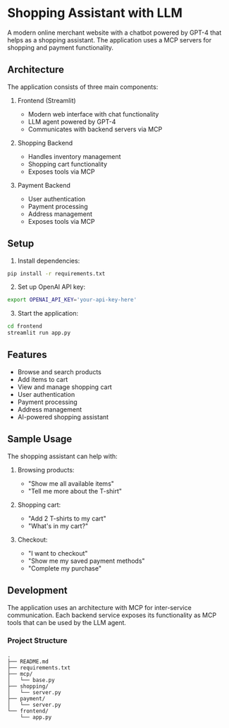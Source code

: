 # Shopping Assistant with LLM

A modern online merchant website with a chatbot powered by GPT-4 that helps as a shopping assistant. The application uses a MCP servers for shopping and payment functionality.

## Architecture

The application consists of three main components:

1. Frontend (Streamlit)
   - Modern web interface with chat functionality
   - LLM agent powered by GPT-4
   - Communicates with backend servers via MCP

2. Shopping Backend
   - Handles inventory management
   - Shopping cart functionality
   - Exposes tools via MCP

3. Payment Backend
   - User authentication
   - Payment processing
   - Address management
   - Exposes tools via MCP

## Setup

1. Install dependencies:
```bash
pip install -r requirements.txt
```

2. Set up OpenAI API key:
```bash
export OPENAI_API_KEY='your-api-key-here'
```

3. Start the application:
```bash
cd frontend
streamlit run app.py
```

## Features

- Browse and search products
- Add items to cart
- View and manage shopping cart
- User authentication
- Payment processing
- Address management
- AI-powered shopping assistant

## Sample Usage

The shopping assistant can help with:

1. Browsing products:
   - "Show me all available items"
   - "Tell me more about the T-shirt"

2. Shopping cart:
   - "Add 2 T-shirts to my cart"
   - "What's in my cart?"

3. Checkout:
   - "I want to checkout"
   - "Show me my saved payment methods"
   - "Complete my purchase"

## Development

The application uses an architecture with MCP for inter-service communication. Each backend service exposes its functionality as MCP tools that can be used by the LLM agent.

### Project Structure

```
.
├── README.md
├── requirements.txt
├── mcp/
│   └── base.py
├── shopping/
│   └── server.py
├── payment/
│   └── server.py
└── frontend/
    └── app.py
``` 
